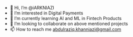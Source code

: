 - 👋 Hi, I’m @iARKNIAZI
- 👀 I’m interested in Digital Payments 
- 🌱 I’m currently learning AI and ML in Fintech Products
- 💞️ I’m looking to collaborate on above mentioned projects 
- 📫 How to reach me abdulraziq.khanniazi@gmail.com 
